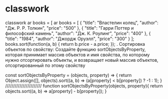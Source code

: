 # classwork
classwork
ar books = [
ar books = [
    {
        "title": "Властелин колец",
        "author": "Дж. Р. Р. Толкин",
        "price": "500"
    }, {
        "title": "Гарри Поттер и философский камень",
        "author": "Дж. К. Роулинг",
        "price": "400"
    }, {
        "title": "1984",
        "author": "Джордж Оруэлл",
        "price": "300"
    }
];
books.sort(function(a, b) {
  return b.price - a.price;
});
. Сортировка объектов по свойству: Создайте функцию 
sortObjectsByProperty, которая принимает массив объектов и имя 
свойства, по которому нужно отсортировать объекты, и возвращает новый 
массив объектов, отсортированный по этому свойству

const sortObjectsByProperty = (objects, property) => {
  return Object.assign([], objects).sort((a, b) => (a[property] < b[property]) ? -1 : 1);
}
///////////////////////
function sortObjectsByProperty(objects, property){
    return objects.sort((a, b) => a[property] - b[property]);
}
